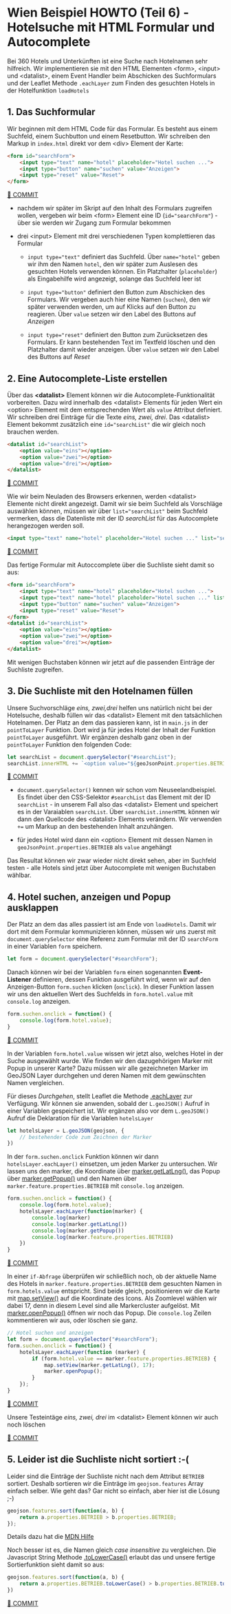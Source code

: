 # Wien Beispiel HOWTO (Teil 6) - Hotelsuche mit HTML Formular und Autocomplete

Bei 360 Hotels und Unterkünften ist eine Suche nach Hotelnamen sehr hilfreich. Wir implementieren sie mit den HTML Elementen &lt;form>, &lt;input> und &lt;datalist>, einem Event Handler beim Abschicken des Suchformulars und der Leaflet Methode `.eachLayer` zum Finden des gesuchten Hotels in der Hotelfunktion `loadHotels`

## 1. Das Suchformular

Wir beginnen mit dem HTML Code für das Formular. Es besteht aus einem Suchfeld, einem Suchbutton und einem Resetbutton. Wir schreiben den Markup in `index.html` direkt vor dem &lt;div> Element der Karte:

```html
<form id="searchForm">
    <input type="text" name="hotel" placeholder="Hotel suchen ...">
    <input type="button" name="suchen" value="Anzeigen">
    <input type="reset" value="Reset">
</form>
```

[🔗 COMMIT](https://github.com/webmapping22s/wien/commit/0546ce77b93988e45aca4ce5ff453430fec1f9d1)

* nachdem wir später im Skript auf den Inhalt des Formulars zugreifen wollen, vergeben wir beim &lt;form> Element eine ID (`id="searchForm"`) - über sie werden wir Zugang zum Formular bekommen

* drei &lt;input> Element mit drei verschiedenen Typen komplettieren das Formular

    * `input type="text"` definiert das Suchfeld. Über `name="hotel"` geben wir ihm den Namen `hotel`, den wir später zum Auslesen des gesuchten Hotels verwenden können. Ein Platzhalter (`placeholder`) als Eingabehilfe wird angezeigt, solange das Suchfeld leer ist

    * `input type="button"` definiert den Button zum Abschicken des Formulars. Wir vergeben auch hier eine Namen (`suchen`), den wir später verwenden werden, um auf Klicks auf den Button zu reagieren.  Über `value` setzen wir den Label des Buttons auf *Anzeigen*

    * `input type="reset"` definiert den Button zum Zurücksetzen des Formulars. Er kann bestehenden Text im Textfeld löschen und den Platzhalter damit wieder anzeigen. Über `value` setzen wir den Label des Buttons auf *Reset*

## 2. Eine Autocomplete-Liste erstellen

Über das **&lt;datalist>** Element können wir die Autocomplete-Funktionalität vorbereiten. Dazu wird innerhalb des &lt;datalist> Elements für jeden Wert ein &lt;option> Element mit dem entsprechenden Wert als `value` Attribut definiert. Wir schreiben drei Einträge für die Texte *eins, zwei, drei*. Das &lt;datalist> Element bekommt zusätzlich eine `id="searchList"` die wir gleich noch brauchen werden.

```html
<datalist id="searchList">
    <option value="eins"></option>
    <option value="zwei"></option>
    <option value="drei"></option>
</datalist>
```

[🔗 COMMIT](https://github.com/webmapping22s/wien/commit/53b0ea2dd00b5fa514d6407a0888f819f12fd3c7)

Wie wir beim Neuladen des Browsers erkennen, werden &lt;datalist> Elemente nicht direkt angezeigt. Damit wir sie beim Suchfeld als Vorschläge auswählen können, müssen wir über `list="searchList"` beim Suchfeld vermerken, dass die Datenliste mit der ID *searchList* für das Autocomplete herangezogen werden soll.

```html
<input type="text" name="hotel" placeholder="Hotel suchen ..." list="searchList">
```

[🔗 COMMIT](https://github.com/webmapping22s/wien/commit/c3f4bba468dfa81808d302c0197689668cb144fe)

 Das fertige Formular mit Autoccomplete über die Suchliste sieht damit so aus:

```html
<form id="searchForm">
    <input type="text" name="hotel" placeholder="Hotel suchen ...">
    <input type="text" name="hotel" placeholder="Hotel suchen ..." list="searchList">
    <input type="button" name="suchen" value="Anzeigen">
    <input type="reset" value="Reset">
</form>
<datalist id="searchList">
    <option value="eins"></option>
    <option value="zwei"></option>
    <option value="drei"></option>
</datalist>
```

Mit wenigen Buchstaben können wir jetzt auf die passenden Einträge der Suchliste zugreifen.

## 3. Die Suchliste mit den Hotelnamen füllen

Unsere Suchvorschläge *eins, zwei,drei* helfen uns natürlich nicht bei der Hotelsuche, deshalb füllen wir das &lt;datalist> Element mit den tatsächlichen Hotelnamen. Der Platz an dem das passieren kann, ist in `main.js` in der `pointToLayer` Funktion. Dort wird ja für jedes Hotel der Inhalt der Funktion `pointToLayer` ausgeführt. Wir ergänzen deshalb ganz oben in der `pointToLayer` Funktion den folgenden Code:

```javascript
let searchList = document.querySelector("#searchList");
searchList.innerHTML += `<option value="${geoJsonPoint.properties.BETRIEB}"></option>`;
```

[🔗 COMMIT](https://github.com/webmapping22s/wien/commit/7a9d70570ef73d7c39411dbf4e1872ff64143ed5)

* `document.querySelector()` kennen wir schon vom Neuseelandbeispiel. Es findet über den CSS-Selektor `#searchList` das Element mit der ID `searchList` - in unserem Fall also das &lt;datalist> Element und speichert es in der Varaiablen `searchList`. Über `searchList.innerHTML` können wir dann den Quellcode des &lt;datalist> Elements verändern. Wir verwenden `+=` um Markup an den bestehenden Inhalt anzuhängen.

* für jedes Hotel wird dann ein &lt;option> Element mit dessen Namen in `geoJsonPoint.properties.BETRIEB` als `value` angehängt

Das Resultat können wir zwar wieder nicht direkt sehen, aber im Suchfeld testen - alle Hotels sind jetzt über Autocomplete mit wenigen Buchstaben wählbar.

## 4. Hotel suchen, anzeigen und Popup ausklappen

Der Platz an dem das alles passiert ist am Ende von `loadHotels`. Damit wir dort mit dem Formular kommunizieren können, müssen wir uns zuerst mit `document.querySelector` eine Referenz zum Formular mit der ID `searchForm` in einer Variablen `form` speichern.

```javascript
let form = document.querySelector("#searchForm");
```

Danach können wir bei der Variablen `form` einen sogenannten **Event-Listener** definieren, dessen Funktion ausgeführt wird, wenn wir auf den Anzeigen-Button `form.suchen` klicken (`onclick`). In dieser Funktion lassen wir uns den aktuellen Wert des Suchfelds in `form.hotel.value` mit `console.log` anzeigen.

```javascript
form.suchen.onclick = function() {
    console.log(form.hotel.value);
}
```

[🔗 COMMIT](https://github.com/webmapping22s/wien/commit/fb8e5fc23091db7a4f97d4d18e71744a7b47f1f4)

In der Variablen `form.hotel.value` wissen wir jetzt also, welches Hotel in der Suche ausgewählt wurde. Wie finden wir den dazugehörigen Marker mit Popup in unserer Karte? Dazu müssen wir alle gezeichneten Marker im GeoJSON Layer durchgehen und deren Namen mit dem gewünschten Namen vergleichen.

Für dieses *Durchgehen*, stellt Leaflet die Methode [.eachLayer](https://leafletjs.com/reference.html#geojson-eachlayer) zur Verfügung. Wir können sie anwenden, sobald der `L.geoJSON()` Aufruf in einer Variablen gespeichert ist. Wir ergänzen also vor dem `L.geoJSON()` Aufruf die Deklaration für die Variablen `hotelsLayer`

```javascript
let hotelsLayer = L.geoJSON(geojson, {
    // bestehender Code zum Zeichnen der Marker
})
```

In der `form.suchen.onclick` Funktion können wir dann `hotelsLayer.eachLayer()` einsetzen, um jeden Marker zu untersuchen. Wir lassen uns den marker, die Koordinate über [marker.getLatLng()](https://leafletjs.com/reference.html#marker-getlatlng), das Popup über [marker.getPopup()](https://leafletjs.com/reference.html#marker-getpopup) und den Namen über `marker.feature.properties.BETRIEB` mit `console.log` anzeigen.

```javascript
form.suchen.onclick = function() {
    console.log(form.hotel.value);
    hotelsLayer.eachLayer(function(marker) {
        console.log(marker)
        console.log(marker.getLatLng())
        console.log(marker.getPopup())
        console.log(marker.feature.properties.BETRIEB)
    })
}
```

[🔗 COMMIT](https://github.com/webmapping22s/wien/commit/1d8aa14ba27f20f68951159314d1a6ceb33a95ed)

In einer `if-Abfrage` überprüfen wir schließlich noch, ob der aktuelle Name des Hotels in `marker.feature.properties.BETRIEB` dem gesuchten Namen in `form.hotels.value` entspricht. Sind beide gleich, positionieren wir die Karte mit [map.setView()](https://leafletjs.com/reference.html#map-setview) auf die Koordinate des Icons. Als Zoomlevel wählen wir dabei 17, denn in diesem Level sind alle Markercluster aufgelöst. Mit [marker.openPopup()](https://leafletjs.com/reference.html#marker-openpopup) öffnen wir noch das Popup. Die `console.log` Zeilen kommentieren wir aus, oder löschen sie ganz.

```javascript
// Hotel suchen und anzeigen
let form = document.querySelector("#searchForm");
form.suchen.onclick = function() {
    hotelsLayer.eachLayer(function (marker) {
        if (form.hotel.value == marker.feature.properties.BETRIEB) {
            map.setView(marker.getLatLng(), 17);
            marker.openPopup();
        }
    });
}
```

[🔗 COMMIT](https://github.com/webmapping22s/wien/commit/f4efa8539c3d1e258e6cb3ba74c215ddb7a39fa8)

Unsere Testeintäge *eins, zwei, drei* im &lt;datalist> Element können wir auch noch löschen

[🔗 COMMIT](https://github.com/webmapping22s/wien/commit/56d21d8fa9968bab2cdaba9c3e6778b0adf6ea79)

## 5. Leider ist die Suchliste nicht sortiert :-(

Leider sind die Einträge der Suchliste nicht nach dem Attribut `BETRIEB` sortiert. Deshalb sortieren wir die Einträge im `geojson.features` Array einfach selber. Wie geht das? Gar nicht so einfach, aber hier ist die Lösung ;-)

```javascript
geojson.features.sort(function(a, b) {
    return a.properties.BETRIEB > b.properties.BETRIEB;
});
```

Details dazu hat die [MDN Hilfe](https://developer.mozilla.org/en-US/docs/Web/JavaScript/Reference/Global_Objects/Array/sort)

Noch besser ist es, die Namen gleich *case insensitive* zu vergleichen. Die Javascript String Methode [.toLowerCase()](https://developer.mozilla.org/en-US/docs/Web/JavaScript/Reference/Global_Objects/String/toLowerCase) erlaubt das und unsere fertige Sortierfunktion sieht damit so aus:

```javascript
geojson.features.sort(function(a, b) {
    return a.properties.BETRIEB.toLowerCase() > b.properties.BETRIEB.toLowerCase()
})
```

[🔗 COMMIT](https://github.com/webmapping22s/wien/commit/5d856433cf6eda6c86bbf103fcd283f75a1c2c5a)